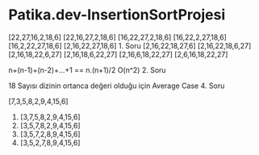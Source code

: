 # Patika.dev-InsertionSortProjesi

[22,27,16,2,18,6]
[22,16,27,2,18,6]
[16,22,27,2,18,6]
[16,22,2,27,18,6]
[16,2,22,27,18,6]
[2,16,22,27,18,6]            1. Soru
[2,16,22,18,27,6]
[2,16,22,18,6,27]
[2,16,18,22,6,27]
[2,16,18,6,22,27]
[2,16,6,18,22,27]
[2,6,16,18,22,27]

n+(n-1)+(n-2)+...+1 == n.(n+1)/2    O(n^2)       2. Soru

18 Sayısı dizinin ortanca değeri olduğu için Average Case    4. Soru


[7,3,5,8,2,9,4,15,6]

1) [3,7,5,8,2,9,4,15,6]
2) [3,5,7,8,2,9,4,15,6]
3) [3,5,7,2,8,9,4,15,6]
4) [3,5,2,7,8,9,4,15,6]
